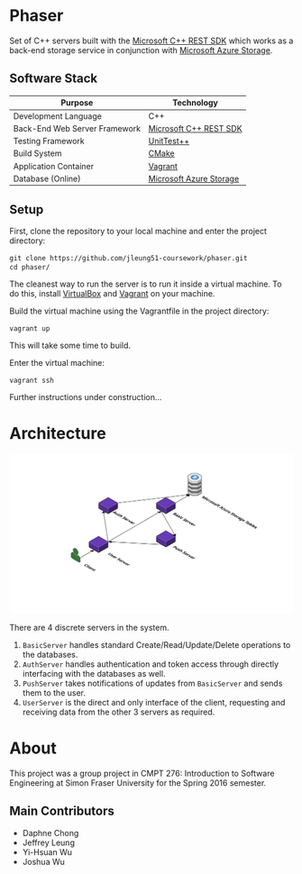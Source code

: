 # Phaser

Set of C++ servers built with the [Microsoft C++ REST SDK](https://github.com/microsoft/cpprestsdk) which works as a back-end storage service in conjunction with [Microsoft Azure Storage](https://docs.microsoft.com/en-us/azure/storage/).

## Software Stack

| Purpose | Technology |
| --- | --- |
| Development Language | C++ |
| Back-End Web Server Framework | [Microsoft C++ REST SDK](https://github.com/microsoft/cpprestsdk) |
| Testing Framework | [UnitTest++](https://github.com/unittest-cpp/unittest-cpp) |
| Build System | [CMake](https://cmake.org/) |
| Application Container | [Vagrant](https://www.vagrantup.com/) |
| Database (Online) | [Microsoft Azure Storage](https://docs.microsoft.com/en-us/azure/storage/) |

## Setup

First, clone the repository to your local machine and enter the project directory:
```shell
git clone https://github.com/jleung51-coursework/phaser.git
cd phaser/
```

The cleanest way to run the server is to run it inside a virtual machine. To do this, install [VirtualBox](https://www.virtualbox.org/) and [Vagrant](https://www.vagrantup.com/) on your machine.

Build the virtual machine using the Vagrantfile in the project directory:
```shell
vagrant up
```

This will take some time to build.

Enter the virtual machine:
```shell
vagrant ssh
```

Further instructions under construction...

# Architecture

[![Server layout](readme-img/phaser-architecture.svg)](https://cloudcraft.co/view/2fd5c9e2-af62-4f6b-bd66-0a8c4ca37062?key=twz6SxA3DCjY9L6F8anEvw)

There are 4 discrete servers in the system.

1. `BasicServer` handles standard Create/Read/Update/Delete operations to the databases.
2. `AuthServer` handles authentication and token access through directly interfacing with the databases as well.
3. `PushServer` takes notifications of updates from `BasicServer` and sends them to the user.
4. `UserServer` is the direct and only interface of the client, requesting and receiving data from the other 3 servers as required.

# About

This project was a group project in CMPT 276: Introduction to Software Engineering at Simon Fraser University for the Spring 2016 semester.

## Main Contributors

* Daphne Chong
* Jeffrey Leung
* Yi-Hsuan Wu
* Joshua Wu
